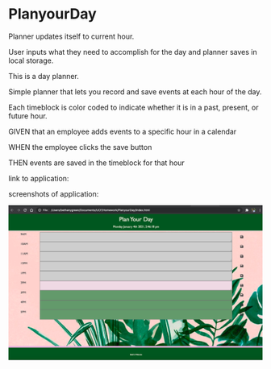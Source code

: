 # PlanyourDay

Planner updates itself to current hour. 

User inputs what they need to accomplish for the day and planner saves in local storage. 

This is a day planner.

Simple planner that lets you record and save events at each hour of the day. 

Each timeblock is color coded to indicate whether it is in a past, present, or future hour.

GIVEN that an employee adds events to a specific hour in a calendar

WHEN the employee clicks the save button

THEN events are saved in the timeblock for that hour


link to application: 


screenshots of application:

![Alt text](./images/screenshot1.png "planner page")